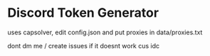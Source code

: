 # Discord Token Generator
uses capsolver,
edit config.json and put proxies in data/proxies.txt

dont dm me / create issues if it doesnt work cus idc  
